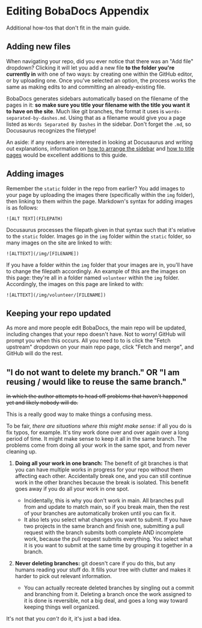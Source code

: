 # Editing BobaDocs Appendix

Additional how-tos that don't fit in the main guide.

## Adding new files

When navigating your repo, did you ever notice that there was an "Add file" dropdown? Clicking it will let you add a new file **to the folder you're currently in** with one of two ways: by creating one within the GitHub editor, or by uploading one. Once you've selected an option, the process works the same as making edits to and committing an already-existing file.

BobaDocs generates sidebars automatically based on the filename of the pages in it: **so make sure you title your filename with the title you want it to have on the site**. Much like git branches, the format it uses is `words-separated-by-dashes.md`. Using that as a filename would give you a page listed as `Words Separated By Dashes` in the sidebar. Don't forget the `.md`, so Docusaurus recognizes the filetype!

An aside: if any readers are interested in looking at Docusaurus and writing out explanations, information on [how to arrange the sidebar](https://docusaurus.io/docs/sidebar) and [how to title pages](https://docusaurus.io/docs/docs-introduction/) would be excellent additions to this guide.

## Adding images

Remember the `static` folder in the repo from earlier? You add images to your page by uploading the images there (specifically within the `img` folder), then linking to them within the page. Markdown's syntax for adding images is as follows:

```
![ALT TEXT](FILEPATH)
```

Docusaurus processes the filepath given in that syntax such that it's relative to the `static` folder. Images go in the `img` folder within the `static` folder, so many images on the site are linked to with:

```
![ALTTEXT](/img/[FILENAME])
```

If you have a folder within the `img` folder that your images are in, you'll have to change the filepath accordingly. An example of this are the images on this page: they're all in a folder named `volunteer` within the `img` folder. Accordingly, the images on this page are linked to with:

```
![ALTTEXT](/img/volunteer/[FILENAME])
```

## Keeping your repo updated

As more and more people edit BobaDocs, the main repo will be updated, including changes that your repo doesn't have. Not to worry! GitHub will prompt you when this occurs. All you need to to is click the "Fetch upstream" dropdown on your main repo page, click "Fetch and merge", and GitHub will do the rest.

## "I do not want to delete my branch." OR "I am reusing / would like to reuse the same branch."

~~In which the author attempts to head off problems that haven't happened yet and likely nobody will do.~~

This is a really good way to make things a confusing mess.

To be fair, *there are situations where this might make sense:* if all you do is fix typos, for example. It's tiny work done over and over again over a long period of time. It might make sense to keep it all in the same branch. The problems come from doing all your work in the same spot, and from never cleaning up.

1. **Doing all your work in one branch:** The benefit of git branches is that you can have multiple works in progress for your repo without them affecting each other. Accidentally break one, and you can still continue work in the other branches because the break is isolated. This benefit goes away if you do all your work in one spot.
    - Incidentally, this is why you don't work in main. All branches pull from and update to match main, so if you break main, then the rest of your branches are automatically broken until you can fix it.
    - It also lets you select what changes you want to submit. If you have two projects in the same branch and finish one, submitting a pull request with the branch submits both complete AND incomplete work, because the pull request submits everything. You select what it is you want to submit at the same time by grouping it together in a branch.

2. **Never deleting branches:** git doesn't care if you do this, but any humans reading your stuff do. It fills your tree with clutter and makes it harder to pick out relevant information.
    - You can actually recreate deleted branches by singling out a commit and branching from it. Deleting a branch once the work assigned to it is done is reversible, not a big deal, and goes a long way toward keeping things well organized.

It's not that you *can't* do it, it's just a bad idea.
